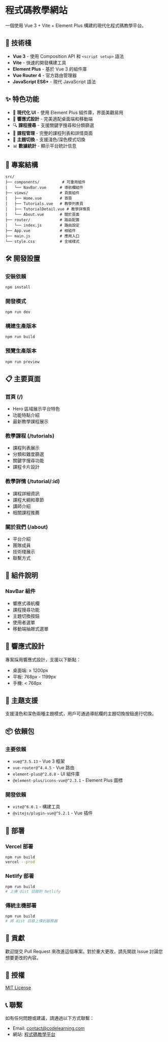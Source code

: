 # 程式碼教學網站

一個使用 Vue 3 + Vite + Element Plus 構建的現代化程式碼教學平台。

## 🚀 技術棧

- **Vue 3** - 使用 Composition API 和 `<script setup>` 語法
- **Vite** - 快速的開發構建工具
- **Element Plus** - 基於 Vue 3 的組件庫
- **Vue Router 4** - 官方路由管理器
- **JavaScript ES6+** - 現代 JavaScript 語法

## ✨ 特色功能

- 🎨 **現代化 UI** - 使用 Element Plus 組件庫，界面美觀易用
- 📱 **響應式設計** - 完美適配桌面端和移動端
- 🔍 **課程搜尋** - 支援關鍵字搜尋和分類篩選
- 🎯 **課程管理** - 完整的課程列表和詳情頁面
- 🌙 **主題切換** - 支援淺色/深色模式切換
- 📊 **數據統計** - 顯示平台統計信息

## 📁 專案結構

```
src/
├── components/          # 可重用組件
│   └── NavBar.vue      # 導航欄組件
├── views/              # 頁面組件
│   ├── Home.vue        # 首頁
│   ├── Tutorials.vue   # 教學列表頁
│   ├── TutorialDetail.vue # 教學詳情頁
│   └── About.vue       # 關於頁面
├── router/             # 路由配置
│   └── index.js        # 路由設定
├── App.vue             # 根組件
├── main.js             # 應用入口
└── style.css           # 全域樣式
```

## 🛠️ 開發設置

### 安裝依賴

```bash
npm install
```

### 開發模式

```bash
npm run dev
```

### 構建生產版本

```bash
npm run build
```

### 預覽生產版本

```bash
npm run preview
```

## 📋 主要頁面

### 首頁 (/)
- Hero 區域展示平台特色
- 功能特點介紹
- 最新教學課程展示

### 教學課程 (/tutorials)
- 課程列表展示
- 分類和難度篩選
- 關鍵字搜尋功能
- 課程卡片設計

### 教學詳情 (/tutorial/:id)
- 課程詳細資訊
- 課程大綱和章節
- 講師介紹
- 相關課程推薦

### 關於我們 (/about)
- 平台介紹
- 團隊成員
- 技術棧展示
- 聯繫方式

## 🎨 組件說明

### NavBar 組件
- 響應式導航欄
- 課程搜尋功能
- 主題切換按鈕
- 使用者選單
- 移動端抽屜式選單

## 📱 響應式設計

專案採用響應式設計，支援以下斷點：
- 桌面端: ≥ 1200px
- 平板: 768px - 1199px
- 手機: < 768px

## 🌙 主題支援

支援淺色和深色兩種主題模式，用戶可通過導航欄的主題切換按鈕進行切換。

## 📦 依賴包

### 主要依賴
- `vue@^3.5.13` - Vue 3 框架
- `vue-router@^4.4.5` - Vue 路由
- `element-plus@^2.8.8` - UI 組件庫
- `@element-plus/icons-vue@^2.3.1` - Element Plus 圖標

### 開發依賴
- `vite@^6.0.1` - 構建工具
- `@vitejs/plugin-vue@^5.2.1` - Vue 插件

## 🚀 部署

### Vercel 部署
```bash
npm run build
vercel --prod
```

### Netlify 部署
```bash
npm run build
# 上傳 dist 目錄到 Netlify
```

### 傳統主機部署
```bash
npm run build
# 將 dist 目錄上傳到服務器
```

## 🤝 貢獻

歡迎提交 Pull Request 來改進這個專案。對於重大更改，請先開啟 Issue 討論您想要更改的內容。

## 📄 授權

[MIT License](LICENSE)

## 📞 聯繫

如有任何問題或建議，請通過以下方式聯繫：
- Email: contact@codelearning.com
- 網站: [程式碼教學平台](https://your-domain.com)
